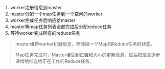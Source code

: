 1. worker注册信息到master
2. master分配一个map任务到一个空闲的worker
3. worker完成任务后响应给master
4. master等map任务列表全部完成后分配reduce任务
5. 等待worker完成所有的reduce任务

> master维持worker机器信息，存储每一个Map和Reduce任务的状态。

> Map任务完成时，Master接受到位置和大小的更新信息，然后把信息逐步递增地推送给正在工作的Reduce任务。